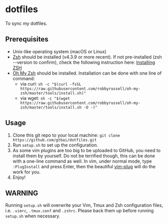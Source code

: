 # dotfiles
To sync my dotfiles.

## Prerequisites

+ Unix-like operating system (macOS or Linux)
+ [Zsh](http://www.zsh.org/) should be installed (v4.3.9 or more recent). If not pre-installed (zsh --version to confirm), check the following instruction here: [Installing ZSH](https://github.com/robbyrussell/oh-my-zsh/wiki/Installing-ZSH)
+ [Oh My Zsh](http://ohmyz.sh/) should be installed. Installation can be done with one line of command:
  + via curl: ```sh -c "$(curl -fsSL https://raw.githubusercontent.com/robbyrussell/oh-my-zsh/master/tools/install.sh)"```
  + via wget: ```sh -c "$(wget https://raw.githubusercontent.com/robbyrussell/oh-my-zsh/master/tools/install.sh -O -)"```

## Usage

1. Clone this git repo to your local machine: ```git clone https://github.com/gtbai/dotfiles.git```
2. Run ```setup.sh``` to set up the configuration.
3. As some vim plugins are too big to be uploaded to GitHub, you need to install them by yourself. Do not be terrified though, this can be done with a one-line command as well. In vim, under normal mode, type ```:PlugInstall``` and press Enter, then the beautiful [vim-plug](https://github.com/junegunn/vim-plug) will do the work for you.
4. Enjoy!

## WARNING

Running ```setup.sh``` will overwrite your Vim, Tmux and Zsh configuration files, i.e. ```.vimrc```, ```.tmux.conf``` and ```.zshrc```. Please back them up before running ```setup.sh``` when necessary.
